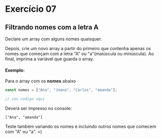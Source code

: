 # Exercício 07

## Filtrando nomes com a letra A

Declare um array com alguns nomes quaisquer.

Depois, crie um novo array a partir do primeiro que contenha apenas os nomes que começam com a letra "A" ou "a"(maiúscula ou minúscula).
Ao final, imprima a variável que guarda o array.

#### Exemplo:

Para o array com os **nomes** abaixo

```javascript
const nomes = ["Ana", "Joana", "Carlos", "amanda"];

// seu codigo aqui
```

Deverá ser impresso no console:

```
["Ana", "amanda"]
```

Teste também variando os nomes e incluindo outros nomes que comecem com "A" ou "a". =)


